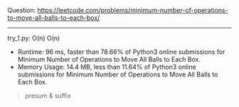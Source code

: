 Question: https://leetcode.com/problems/minimum-number-of-operations-to-move-all-balls-to-each-box/

---

try_1.py: O(n) O(n)

* Runtime: 96 ms, faster than 78.66% of Python3 online submissions for Minimum Number of Operations to Move All Balls to Each Box.
* Memory Usage: 14.4 MB, less than 11.64% of Python3 online submissions for Minimum Number of Operations to Move All Balls to Each Box.

> presum & suffix